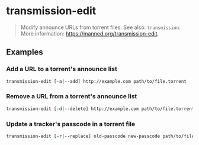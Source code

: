 # transmission-edit

> Modify announce URLs from torrent files. See also: `transmission`. More information: <https://manned.org/transmission-edit>.

## Examples

### Add a URL to a torrent's announce list

```bash
transmission-edit [-a|--add] http://example.com path/to/file.torrent
```

### Remove a URL from a torrent's announce list

```bash
transmission-edit [-d|--delete] http://example.com path/to/file.torrent
```

### Update a tracker's passcode in a torrent file

```bash
transmission-edit [-r|--replace] old-passcode new-passcode path/to/file.torrent
```
